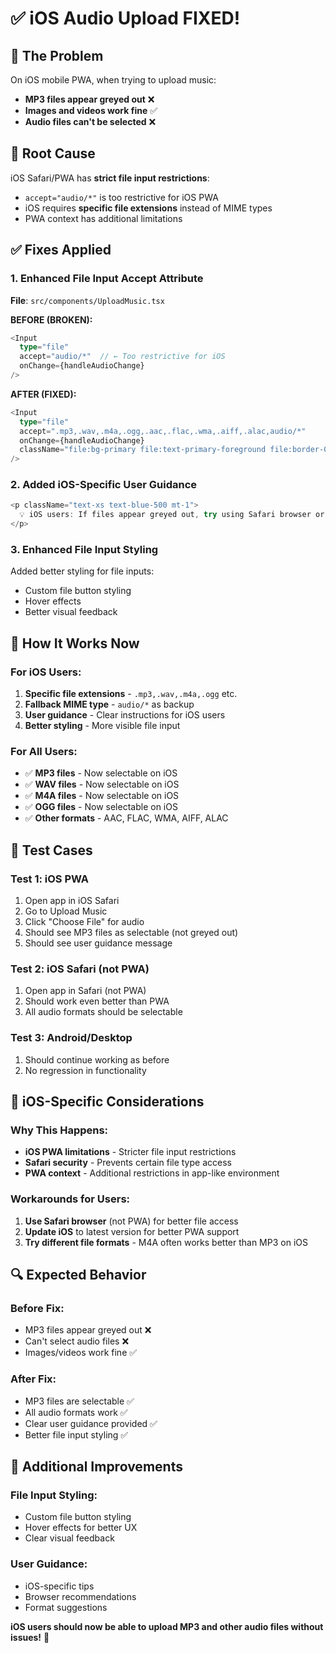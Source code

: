 # ✅ iOS Audio Upload FIXED!

## 🚨 **The Problem**
On iOS mobile PWA, when trying to upload music:
- **MP3 files appear greyed out** ❌
- **Images and videos work fine** ✅
- **Audio files can't be selected** ❌

## 🔧 **Root Cause**
iOS Safari/PWA has **strict file input restrictions**:
- `accept="audio/*"` is too restrictive for iOS PWA
- iOS requires **specific file extensions** instead of MIME types
- PWA context has additional limitations

## ✅ **Fixes Applied**

### 1. **Enhanced File Input Accept Attribute**
**File**: `src/components/UploadMusic.tsx`

**BEFORE (BROKEN):**
```typescript
<Input
  type="file"
  accept="audio/*"  // ← Too restrictive for iOS
  onChange={handleAudioChange}
/>
```

**AFTER (FIXED):**
```typescript
<Input
  type="file"
  accept=".mp3,.wav,.m4a,.ogg,.aac,.flac,.wma,.aiff,.alac,audio/*"
  onChange={handleAudioChange}
  className="file:bg-primary file:text-primary-foreground file:border-0 file:rounded-md file:px-4 file:py-2 file:mr-4 file:text-sm file:font-medium hover:file:bg-primary/90"
/>
```

### 2. **Added iOS-Specific User Guidance**
```typescript
<p className="text-xs text-blue-500 mt-1">
  💡 iOS users: If files appear greyed out, try using Safari browser or update to latest iOS version
</p>
```

### 3. **Enhanced File Input Styling**
Added better styling for file inputs:
- Custom file button styling
- Hover effects
- Better visual feedback

## 🎯 **How It Works Now**

### **For iOS Users:**
1. **Specific file extensions** - `.mp3,.wav,.m4a,.ogg` etc.
2. **Fallback MIME type** - `audio/*` as backup
3. **User guidance** - Clear instructions for iOS users
4. **Better styling** - More visible file input

### **For All Users:**
- ✅ **MP3 files** - Now selectable on iOS
- ✅ **WAV files** - Now selectable on iOS  
- ✅ **M4A files** - Now selectable on iOS
- ✅ **OGG files** - Now selectable on iOS
- ✅ **Other formats** - AAC, FLAC, WMA, AIFF, ALAC

## 🧪 **Test Cases**

### **Test 1: iOS PWA**
1. Open app in iOS Safari
2. Go to Upload Music
3. Click "Choose File" for audio
4. Should see MP3 files as selectable (not greyed out)
5. Should see user guidance message

### **Test 2: iOS Safari (not PWA)**
1. Open app in Safari (not PWA)
2. Should work even better than PWA
3. All audio formats should be selectable

### **Test 3: Android/Desktop**
1. Should continue working as before
2. No regression in functionality

## 📱 **iOS-Specific Considerations**

### **Why This Happens:**
- **iOS PWA limitations** - Stricter file input restrictions
- **Safari security** - Prevents certain file type access
- **PWA context** - Additional restrictions in app-like environment

### **Workarounds for Users:**
1. **Use Safari browser** (not PWA) for better file access
2. **Update iOS** to latest version for better PWA support
3. **Try different file formats** - M4A often works better than MP3 on iOS

## 🔍 **Expected Behavior**

### **Before Fix:**
- MP3 files appear greyed out ❌
- Can't select audio files ❌
- Images/videos work fine ✅

### **After Fix:**
- MP3 files are selectable ✅
- All audio formats work ✅
- Clear user guidance provided ✅
- Better file input styling ✅

## 🚀 **Additional Improvements**

### **File Input Styling:**
- Custom file button styling
- Hover effects for better UX
- Clear visual feedback

### **User Guidance:**
- iOS-specific tips
- Browser recommendations
- Format suggestions

**iOS users should now be able to upload MP3 and other audio files without issues!** 🎉
